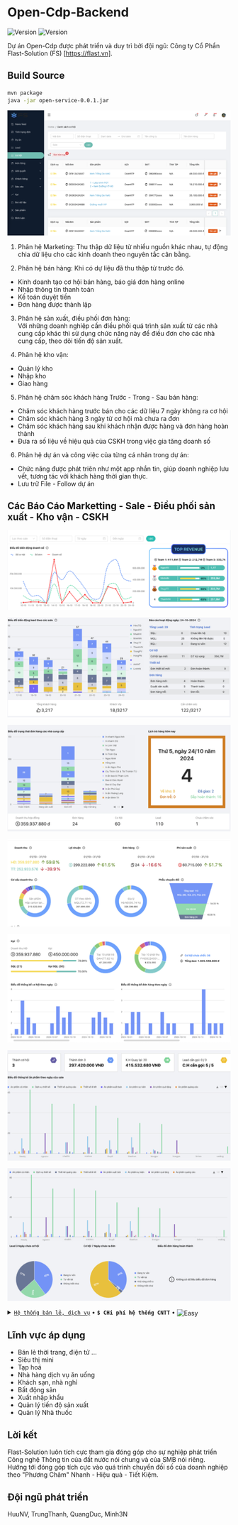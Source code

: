 # Open-Cdp-Backend

<img src="https://img.shields.io/badge/Version-7.0-blue" alt="Version"> <img src="https://img.shields.io/badge/License-MIT-005530" alt="Version">

Dự án Open-Cdp được phát triển và duy trì bởi đội ngũ: Công ty Cổ Phần Flast-Solution 
(FS) [https://flast.vn].

## Build Source ##
``` sh
mvn package
java -jar open-service-0.0.1.jar
```

![screenshot](public/img/intro.png)

1. Phân hệ Marketing: Thu thập dữ liệu từ nhiều nguồn khác nhau, tự động chia dữ liệu cho các kinh doanh theo nguyên tắc cân bằng.

2. Phân hệ bán hàng: Khi có dự liệu đã thu thập từ trước đó.
- Kinh doanh tạo cơ hội bán hàng, báo giá đơn hàng online
- Nhập thông tin thanh toán
- Kế toán duyệt tiền
- Đơn hàng được thành lập

3. Phân hệ sản xuất, điều phối đơn hàng:<br/> 
Với những doanh nghiệp cần điều phối quá trình sản xuất từ các nhà cung cấp khác thì sử dụng chức năng này để điều đơn cho các nhà cung cấp, theo dõi tiến độ sản xuất.

4. Phân hệ kho vận: 
- Quản lý kho
- Nhập kho
- Giao hàng

5. Phân hệ chăm sóc khách hàng Trước - Trong - Sau bán hàng:
- Chăm sóc khách hàng trước bán cho các dữ liệu 7 ngày không ra cơ hội
- Chăm sóc khách hàng 3 ngày từ cơ hội mà chưa ra đơn
- Chăm sóc khách hàng sau khi khách nhận được hàng và đơn hàng hoàn thành
- Đưa ra số liệu về hiệu quả của CSKH trong việc gia tăng doanh số

6. Phân hệ dự án và công việc của từng cá nhân trong dự án: <br/>
- Chức năng được phát triên như một app nhắn tin, giúp doanh nghiệp lưu vết, tương tác với khách hàng thời gian thực.
- Lưu trữ File - Follow dự án

## Các Báo Cáo Marketting - Sale - Điều phối sản xuất - Kho vận - CSKH ##

<p align="center"> <img src="public/img/newfeed-1.png" /></p>
<p align="center"> <img src="public/img/newfeed-2.png" /></p>
<p align="center"> <img src="public/img/newfeed-3.png" /></p>
<p align="center"> <img src="public/img/bang-tin-1.png" /></p>
<p align="center"> <img src="public/img/bang-tin-2.png" /></p>
<p align="center"> <img src="public/img/cskh-1.png" /></p>
<p align="center"> <img src="public/img/cskh-2.png" /> </p>

<details>
  <summary>
    <a href="https://flast.vn/case-study"><code>Hệ thống bán lẻ, dịch vụ</code></a>
    <span> • </span>
    <strong><code>$ CHi phí hệ thống CNTT</code></strong>
    <span> • </span>
    <img align="center" alt="Easy" src="https://img.shields.io/badge/Easy-32CD32">
  </summary>
  <br/>
  Xây dựng hế thống CNTT để dịch chuyển công việc nên nền tảng số doanh nghiệp cần có hệ thống công nghệ thông tin, nhân sự công nghệ thông tin, chi phí có thể lên tới hàng trăm triệu đồng mỗi tháng. <br/><br/>
  Với giải pháp của Open-CDP doanh nghiệp chỉ cần một VPS với chi phí thấp chỉ khoảng 200.000 đ cũng có thể vận hành tốt.<br/><br/>
  Quan trọng hơn nữa là dữ liệu là của doanh nghiệp quản lý
</details>

## Lĩnh vực áp dụng ##

- Bán lẻ thời trang, điện tử ...
- Siêu thị mini
- Tạp hoá
- Nhà hàng dịch vụ ăn uống
- Khách sạn, nhà nghỉ
- Bất động sản
- Xuất nhập khẩu
- Quản lý tiến độ sản xuất
- Quản lý Nhà thuốc

## Lời kết ##

Flast-Solution luôn tích cực tham gia đóng góp cho sự nghiệp phát triển Công nghệ Thông tin của đất nước nói chung và của SMB nói riêng. <br/>
Hướng tới đóng góp tích cực vào quá trình chuyển đối số của doanh nghiệp theo "Phương Châm" Nhanh - Hiệu quả - Tiết Kiệm.

## Đội ngũ phát triển ##
HuuNV, TrungThanh, QuangDuc, Minh3N
